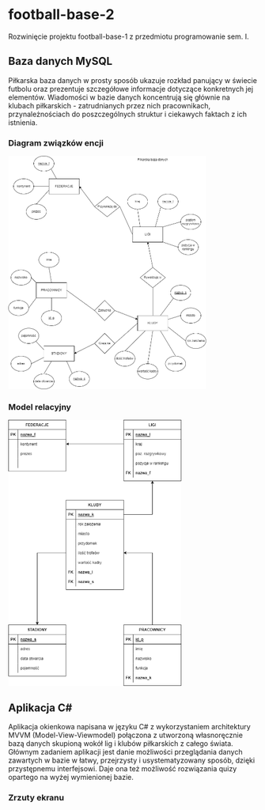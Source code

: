 # football-base-2
Rozwinięcie projektu football-base-1 z przedmiotu programowanie sem. I.

## Baza danych MySQL
Piłkarska baza danych w prosty sposób ukazuje rozkład panujący w świecie futbolu oraz prezentuje szczegółowe informacje dotyczące konkretnych jej elementów. Wiadomości w bazie danych koncentrują się głównie na klubach piłkarskich - zatrudnianych przez nich pracownikach,
przynależnościach do poszczególnych struktur i ciekawych faktach z ich istnienia.

### Diagram związków encji
<img src="https://github.com/NcnKuba13/football-base-2/blob/main/Baza/pbd_v1.png" width="400">

### Model relacyjny
<img src="https://github.com/NcnKuba13/football-base-2/blob/main/Baza/pbd_v2.png" width="350">

## Aplikacja C#
Aplikacja okienkowa napisana w języku C# z wykorzystaniem architektury MVVM (Model-View-Viewmodel) połączona z utworzoną własnoręcznie bazą danych 
skupioną wokół lig i klubów piłkarskich z całego świata. Głównym zadaniem aplikacji jest danie możliwości przeglądania danych zawartych w bazie w łatwy, 
przejrzysty i usystematyzowany sposób, dzięki przystępnemu interfejsowi. Daje ona też możliwość rozwiązania quizy opartego na wyżej wymienionej bazie.

### Zrzuty ekranu
